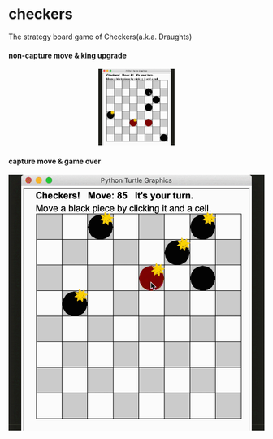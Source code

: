 # checkers
The strategy board game of Checkers(a.k.a. Draughts)

#### non-capture move & king upgrade

<div align=center>
  <img width="150" height="150" src="gifs/regular%20move%20and%20king%20upgrade.gif"/>
</div>

#### capture move & game over
![capture & gameover](gifs/capture%20move%20and%20game%20over.gif)
